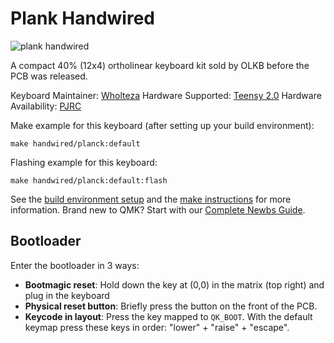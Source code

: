 # Plank Handwired

![plank handwired](https://i.imgur.com/khseWs7.jpeg)

A compact 40% (12x4) ortholinear keyboard kit sold by OLKB before the PCB was released.

Keyboard Maintainer: [Wholteza](https://github.com/wholteza)
Hardware Supported: [Teensy 2.0](https://www.pjrc.com/store/teensy.html)
Hardware Availability: [PJRC](https://www.pjrc.com/store/teensy.html)

Make example for this keyboard (after setting up your build environment):

    make handwired/planck:default

Flashing example for this keyboard:

    make handwired/planck:default:flash

See the [build environment setup](https://docs.qmk.fm/#/getting_started_build_tools) and the [make instructions](https://docs.qmk.fm/#/getting_started_make_guide) for more information. Brand new to QMK? Start with our [Complete Newbs Guide](https://docs.qmk.fm/#/newbs).

## Bootloader

Enter the bootloader in 3 ways:

* **Bootmagic reset**: Hold down the key at (0,0) in the matrix (top right) and plug in the keyboard
* **Physical reset button**: Briefly press the button on the front of the PCB.
* **Keycode in layout**: Press the key mapped to `QK_BOOT`. With the default keymap press these keys in order: "lower" + "raise" + "escape".
